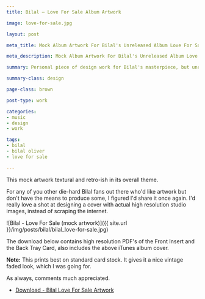 ```yaml
---
title: Bilal – Love For Sale Album Artwork

image: love-for-sale.jpg

layout: post

meta_title: Mock Album Artwork For Bilal's Unreleased Album Love For Sale

meta_description: Mock Album Artwork For Bilal's Unreleased Album Love For Sale. Album art created solely for fans of the masterpiece known as Love For Sale.

summary: Personal piece of design work for Bilal's masterpiece, but unreleased, album "Love For Sale".

summary-class: design

page-class: brown

post-type: work

categories:
- music
- design
- work

tags:
- bilal
- bilal oliver
- love for sale

---
```


This mock artwork textural and retro-ish in its overall theme.

For any of you other die-hard Bilal fans out there who'd like artwork but don't have the means to produce some, I figured I'd share it once again. I'd really love a shot at designing a cover with actual high resolution studio images, instead of scraping the internet.

![Bilal - Love For Sale (mock artwork)]({{ site.url }}/img/posts/bilal/bilal_love-for-sale.jpg)

The download below contains high resolution PDF's of the Front Insert and the Back Tray Card, also includes the above iTunes album cover.

**Note:** This prints best on standard card stock. It gives it a nice vintage faded look, which I was going for.

As always, comments much appreciated.

<ul class="downloads">
  <li><a href="/assets/downloads/blog/bilal-love_for_sale_art.zip">Download - Bilal Love For Sale Artwork</a></li>
</ul>
